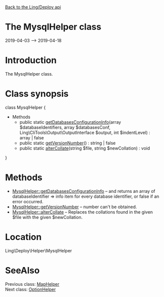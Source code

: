 [Back to the Ling/Deploy api](https://github.com/lingtalfi/Deploy/blob/master/doc/api/Ling/Deploy.md)



The MysqlHelper class
================
2019-04-03 --> 2019-04-18






Introduction
============

The MysqlHelper class.



Class synopsis
==============


class <span class="pl-k">MysqlHelper</span>  {

- Methods
    - public static [getDatabasesConfigurationInfo](https://github.com/lingtalfi/Deploy/blob/master/doc/api/Ling/Deploy/Helper/MysqlHelper/getDatabasesConfigurationInfo.md)(array $databaseIdentifiers, array $databasesConf, Ling\CliTools\Output\OutputInterface $output, int $indentLevel) : array | false
    - public static [getVersionNumber](https://github.com/lingtalfi/Deploy/blob/master/doc/api/Ling/Deploy/Helper/MysqlHelper/getVersionNumber.md)() : string | false
    - public static [alterCollate](https://github.com/lingtalfi/Deploy/blob/master/doc/api/Ling/Deploy/Helper/MysqlHelper/alterCollate.md)(string $file, string $newCollation) : void

}






Methods
==============

- [MysqlHelper::getDatabasesConfigurationInfo](https://github.com/lingtalfi/Deploy/blob/master/doc/api/Ling/Deploy/Helper/MysqlHelper/getDatabasesConfigurationInfo.md) &ndash; and returns an array of databaseIdentifier => info item for every database identifier, or false if an error occurred.
- [MysqlHelper::getVersionNumber](https://github.com/lingtalfi/Deploy/blob/master/doc/api/Ling/Deploy/Helper/MysqlHelper/getVersionNumber.md) &ndash; number can't be obtained.
- [MysqlHelper::alterCollate](https://github.com/lingtalfi/Deploy/blob/master/doc/api/Ling/Deploy/Helper/MysqlHelper/alterCollate.md) &ndash; Replaces the collations found in the given $file with the given $newCollation.





Location
=============
Ling\Deploy\Helper\MysqlHelper


SeeAlso
==============
Previous class: [MapHelper](https://github.com/lingtalfi/Deploy/blob/master/doc/api/Ling/Deploy/Helper/MapHelper.md)<br>Next class: [OptionHelper](https://github.com/lingtalfi/Deploy/blob/master/doc/api/Ling/Deploy/Helper/OptionHelper.md)<br>
